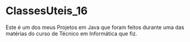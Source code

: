 # ClassesUteis_16
Este é um dos meus Projetos em Java que foram feitos durante uma das matérias do curso de Técnico em Informática que fiz. 

